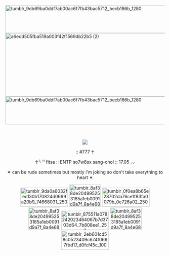 <img width="1200" height="88" alt="tumblr_9db69ba0ddf7ab00ac6f7fb43bac5712_becb186b_1280" src="https://github.com/user-attachments/assets/6d654129-f7ee-4d93-82ef-f78eb3a14b2c" />


<img width="2000" height="200" alt="a6edd505fba519a003f42f1569db22b5 (2)" src="https://github.com/user-attachments/assets/6da4576f-48de-4bdc-b301-684beedcc4dc" />

<img width="1200" height="88" alt="tumblr_9db69ba0ddf7ab00ac6f7fb43bac5712_becb186b_1280" src="https://github.com/user-attachments/assets/60fd794e-ae76-416a-929b-7a43c71e4d37" />


ㅤ<p align="center">
 ![](https://komarev.com/ghpvc/?username=f1zzxa&style=for-the-badge&color=7a2228&label=♱) 

<p align="center">
:: #777 ♰

<p align="center">
♰╰ ꜝꜝ fitsa :: ENTP so7w8sx sang-chol :: 17.05 ⸝⸝ 

<p align="center">
✶ can be rude sometimes but mostly i'm joking so don't take everything to heart ✶
 
  
</p>


<p align="center">
<img width="150" height="60" alt="tumblr_9da0a6032fec130b170824d0699a20b9_74668031_250" src="https://github.com/user-attachments/assets/fd5e6f63-20b8-482b-a686-b5b2493ddf89" />
<img width="100" height="70" alt="tumblr_8af38de204995253185a1eb0091d9a7f_8a4e682e_500" src="https://github.com/user-attachments/assets/f95d5a9e-e784-43c8-bfb1-91ba4c1fcc78" />
<img width="150" height="60" alt="tumblr_0f0ea8b65e28702da76ce1f83fa0079b_0e726a02_250" src="https://github.com/user-attachments/assets/6cde6baf-5f71-4dc1-b530-ca299e95672f" />
<img width="100" height="70" alt="tumblr_8af38de204995253185a1eb0091d9a7f_8a4e682e_500" src="https://github.com/user-attachments/assets/f95d5a9e-e784-43c8-bfb1-91ba4c1fcc78" />
<img width="150" height="60" alt="tumblr_875511a078242023464067b7d3703d64_7b808ee1_250" src="https://github.com/user-attachments/assets/ae8100f0-5d80-4a1d-bc0e-2a09c779627d" />
<img width="100" height="70" alt="tumblr_8af38de204995253185a1eb0091d9a7f_8a4e682e_500" src="https://github.com/user-attachments/assets/f95d5a9e-e784-43c8-bfb1-91ba4c1fcc78" />
<img width="150" height="60" alt="tumblr_2eb601cd58c0523409c674f0697fbd17_d0fcf45c_100" src="https://github.com/user-attachments/assets/3b2f4596-eb47-4eae-b353-150ea78d3aeb" />







